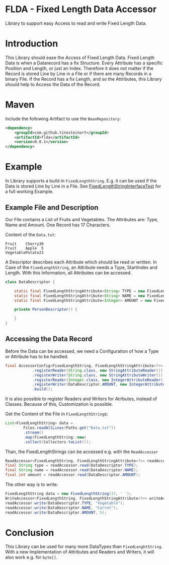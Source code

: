 FLDA - Fixed Length Data Accessor
=================================

Library to support easy Access to read and write Fixed Length Data.


# Introduction
This Library should ease the Access of Fixed Length Data. Fixed
 Length Data is when a Datarecord has a fix Structure. Every Attribute
 has a specific Position and Length, or just an Index. Therefore it
 does not matter if the Record is stored Line by Line in a File
 or if there are many Records in a binary File. If the Record has
 a fix Length, and so the Attributes, this Library should help to
 Access the Data of the Record.

# Maven

Include the following Artifact to use the `BeanRepository`:
```xml
<dependency>
    <groupId>com.github.tinosteinort</groupId>
    <artifactId>flda</artifactId>
    <version>0.0.1</version>
</dependency>
```

# Example
In Library supports a build in `FixedLengthString`. E.g. it can be 
 used if the Data is stored Line by Line in a File. See
 [FixedLengthStringInterfaceTest](src/test/java/com/github/tinosteinort/flda/interfaces/fixedlengthstring/fullexample/FixedLengthStringInterfaceTest.java)
 for a full working Example.

## Example File and Description
Our File contains a List of Fruits and Vegetables. The Attributes are:
 Type, Name and Amount. One Record has 17 Characters.
 
Content of the `Data.txt`:
```
Fruit    Cherry30
Fruit    Apple  5
VegetablePotato23
```

A Descriptor describes each Attribute which should be read or written.
 In Case of the `FixedLengthString`, an Attribute needs a Type, StartIndex
 and Length. With this Information, all Attributes can be accessed.
```java
class DataDescriptor {

    static final FixedLengthStringAttribute<String> TYPE = new FixedLengthStringAttribute<>(String.class, 0, 9);
    static final FixedLengthStringAttribute<String> NAME = new FixedLengthStringAttribute<>(String.class, 9, 6);
    static final FixedLengthStringAttribute<Integer> AMOUNT = new FixedLengthStringAttribute<>(Integer.class, 15, 2);

    private PersonDescriptor() {

    }
}
```

## Accessing the Data Record
Before the Data can be accessed, we need a Configuration of how a
 Type or Attribute has to be handled.
```java
final AccessorConfig<FixedLengthString, FixedLengthStringAttribute<?>> config = new AccessorConfigBuilder<FixedLengthString, FixedLengthStringAttribute<?>>()
            .registerReader(String.class, new StringAttributeReader())
            .registerWriter(String.class, new StringAttributeWriter())
            .registerReader(Integer.class, new IntegerAttributeReader())
            .registerWriter(DataDescriptor.AMOUNT, new IntegerAttributeWriter(StringFitter.Alignment.RIGHT, ' '))
            .build();
```
It is also possible to register Readers and Writers for Atributes, instead of Classes.
 Because of this, Customization is possible.

Get the Content of the File in `FixedLengthString`s:
```java
List<FixedLengthString> data = 
        Files.readAllLines(Paths.get("Data.txt"))
        .stream()
        .map(FixedLengthString::new)
        .collect(Collectors.toList());
```

Than, the FixedLengthStrings can be accessed e.g. with the `ReadAccessor`
```java
ReadAccessor<FixedLengthString, FixedLengthStringAttribute<?>> readAccessor = new ReadAccessor<>(config, data)
final String type = readAccessor.read(DataDescriptor.TYPE);
final String name = readAccessor.read(DataDescriptor.NAME);
final int amount = readAccessor.read(DataDescriptor.AMOUNT);
```

The other way is to write:
```java
FixedLengthString data = new FixedLengthString(17, ' ');
WriteAccessor<FixedLengthString, FixedLengthStringAttribute<?>> writeAccessor = new WriteAccessor<>(config, data)
readAccessor.write(DataDescriptor.TYPE, "Vegetable");
readAccessor.write(DataDescriptor.NAME, "Carrot");
readAccessor.write(DataDescriptor.AMOUNT, 5);
```

# Conclusion
This Library can be used for many more DataTypes than `FixedLenghtString`.
 With a new Implementation of Attributes and Readers and Writers, it will
 also work e.g. for `byte[]`. 